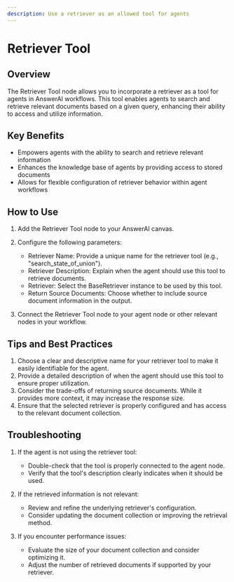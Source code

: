 ```yaml
---
description: Use a retriever as an allowed tool for agents
---
```


# Retriever Tool

## Overview

The Retriever Tool node allows you to incorporate a retriever as a tool for agents in AnswerAI workflows. This tool enables agents to search and retrieve relevant documents based on a given query, enhancing their ability to access and utilize information.

## Key Benefits

- Empowers agents with the ability to search and retrieve relevant information
- Enhances the knowledge base of agents by providing access to stored documents
- Allows for flexible configuration of retriever behavior within agent workflows

## How to Use

1. Add the Retriever Tool node to your AnswerAI canvas.
2. Configure the following parameters:
   - Retriever Name: Provide a unique name for the retriever tool (e.g., "search_state_of_union").
   - Retriever Description: Explain when the agent should use this tool to retrieve documents.
   - Retriever: Select the BaseRetriever instance to be used by this tool.
   - Return Source Documents: Choose whether to include source document information in the output.

3. Connect the Retriever Tool node to your agent node or other relevant nodes in your workflow.

<!-- TODO: Add a screenshot showing the Retriever Tool node configuration panel -->

## Tips and Best Practices

1. Choose a clear and descriptive name for your retriever tool to make it easily identifiable for the agent.
2. Provide a detailed description of when the agent should use this tool to ensure proper utilization.
3. Consider the trade-offs of returning source documents. While it provides more context, it may increase the response size.
4. Ensure that the selected retriever is properly configured and has access to the relevant document collection.

## Troubleshooting

1. If the agent is not using the retriever tool:
   - Double-check that the tool is properly connected to the agent node.
   - Verify that the tool's description clearly indicates when it should be used.

2. If the retrieved information is not relevant:
   - Review and refine the underlying retriever's configuration.
   - Consider updating the document collection or improving the retrieval method.

3. If you encounter performance issues:
   - Evaluate the size of your document collection and consider optimizing it.
   - Adjust the number of retrieved documents if supported by your retriever.
